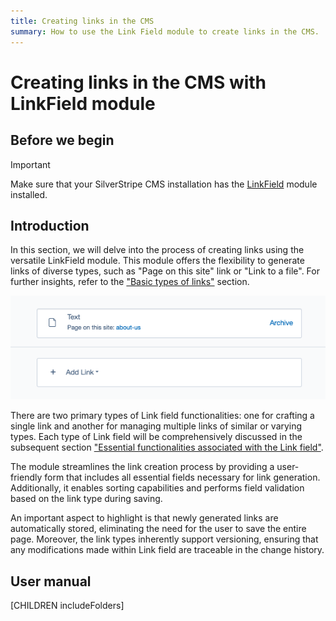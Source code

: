 ```yaml
---
title: Creating links in the CMS
summary: How to use the Link Field module to create links in the CMS.
---
```


# Creating links in the CMS with LinkField module

## Before we begin
> [!IMPORTANT]
> Make sure that your SilverStripe CMS installation has the [LinkField](https://addons.silverstripe.org/add-ons/silverstripe/linkfield/) module installed.

## Introduction

In this section, we will delve into the process of creating links using the versatile LinkField module. This module offers the flexibility to generate links of diverse types, such as "Page on this site" link or "Link to a file". For further insights, refer to the ["Basic types of links"](01_User_manual/01_links_types.md) section.

![A screenshot of the link field on the page](_images/link_field.png)

There are two primary types of Link field functionalities: one for crafting a single link and another for managing multiple links of similar or varying types. Each type of Link field will be comprehensively discussed in the subsequent section ["Essential functionalities associated with the Link field"](01_User_manual/02_work_with_link_field.md).

The module streamlines the link creation process by providing a user-friendly form that includes all essential fields necessary for link generation. Additionally, it enables sorting capabilities and performs field validation based on the link type during saving.

An important aspect to highlight is that newly generated links are automatically stored, eliminating the need for the user to save the entire page. Moreover, the link types inherently support versioning, ensuring that any modifications made within Link field are traceable in the change history.

## User manual

[CHILDREN includeFolders]
